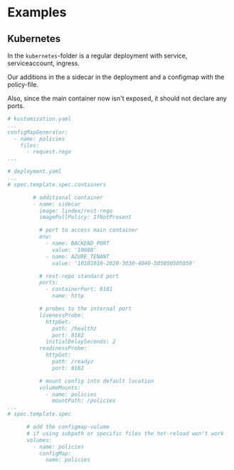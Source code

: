 # Examples

## Kubernetes

In the `kubernetes`-folder is a regular deployment with service, serviceaccount, ingress.

Our additions in the a sidecar in the deployment and a configmap with the policy-file.

Also, since the main container now isn't exposed, it should not declare any ports.

```yaml
# kustomization.yaml
...
configMapGenerator:
  - name: policies
    files:
      - request.rego
...
```

```yaml
# deployment.yaml
...
# spec.template.spec.containers

        # additional container
        - name: sidecar
          image: lindex/rest-rego
          imagePullPolicy: IfNotPresent

          # port to access main container
          env:
            - name: BACKEND_PORT
              value: '10000'
            - name: AZURE_TENANT
              value: '10101010-2020-3030-4040-505050505050'

          # rest-repo standard port
          ports:
            - containerPort: 8181
              name: http

          # probes to the internal port
          livenessProbe:
            httpGet:
              path: /healthz
              port: 8182
            initialDelaySeconds: 2
          readinessProbe:
            httpGet:
              path: /readyz
              port: 8182

          # mount config into default location
          volumeMounts:
            - name: policies
              mountPath: /policies
...
# spec.template.spec

      # add the configmap-volume
      # if using subpath or specific files the hot-reload won't work
      volumes:
        - name: policies
          configMap:
            name: policies

```